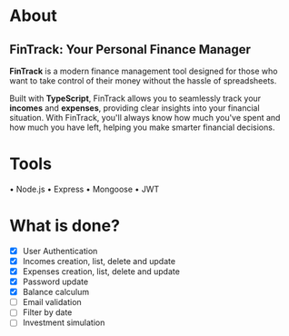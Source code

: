 # About

## FinTrack: Your Personal Finance Manager

**FinTrack** is a modern finance management tool designed for those who want to take control of their money without the hassle of spreadsheets.

Built with **TypeScript**, FinTrack allows you to seamlessly track your **incomes** and **expenses**, providing clear insights into your financial situation. With FinTrack, you'll always know how much you've spent and how much you have left, helping you make smarter financial decisions.

# Tools

• Node.js
• Express
• Mongoose
• JWT

# What is done?

-   [x] User Authentication
-   [x] Incomes creation, list, delete and update
-   [x] Expenses creation, list, delete and update
-   [x] Password update
-   [x] Balance calculum
-   [ ] Email validation
-   [ ] Filter by date
-   [ ] Investment simulation
